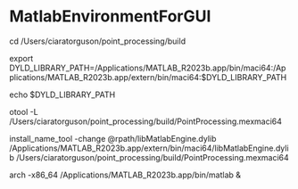 # MatlabEnvironmentForGUI
cd /Users/ciaratorguson/point_processing/build

export DYLD_LIBRARY_PATH=/Applications/MATLAB_R2023b.app/bin/maci64:/Applications/MATLAB_R2023b.app/extern/bin/maci64:$DYLD_LIBRARY_PATH

echo $DYLD_LIBRARY_PATH

otool -L /Users/ciaratorguson/point_processing/build/PointProcessing.mexmaci64

install_name_tool -change @rpath/libMatlabEngine.dylib /Applications/MATLAB_R2023b.app/extern/bin/maci64/libMatlabEngine.dylib /Users/ciaratorguson/point_processing/build/PointProcessing.mexmaci64

arch -x86_64 /Applications/MATLAB_R2023b.app/bin/matlab &
